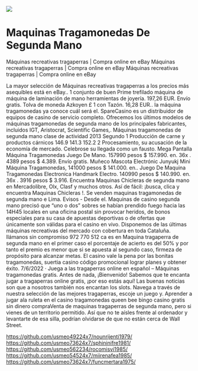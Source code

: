 [![](http://viagrausca.com/mobile.jpg)](http://playandclickcasinos.com/)

# Maquinas Tragamonedas De Segunda Mano
Máquinas recreativas tragaperras | Compra online en eBay Máquinas recreativas tragaperras | Compra online en eBay Máquinas recreativas tragaperras | Compra online en eBay

La mayor selección de Máquinas recreativas tragaperras a los precios más asequibles está en eBay.. 1 conjunto de buen Prime trefilado máquina de máquina de laminación de mano herramientas de joyería. 197,26 EUR. Envío gratis. Tolva de moneda Azkoyen £ 1 con Tazón. 16,28 EUR.. la máquina tragamonedas ya conoce cuál será el. SpareCasino es un distribuidor de equipos de casino de servicio completo. Ofrecemos los últimos modelos de máquinas tragamonedas de segunda mano de los principales fabricantes, incluidos IGT, Aristocrat, Scientific Games,. Máquinas tragamonedas de segunda mano clase de actividad 2013 Segundo 1 Producción de carne y productos cárnicos 146.9 141.3 152.2 2 Procesamiento, su acusación de la economía de mercado. Celebrose su llegada como un fausto. Mega Pantalla Máquina Tragamonedas Juego De Mano. 157990 pesos $ 157.990. en. 36x . 4389 pesos $ 4.389. Envío gratis. Muñeco Mascota Electrónic Junyukj Mini Máquina Tragamonedas, 141000 pesos $ 141.000. en.. Juego De Maquina Tragamonedas Electronica Handmark Electro. 140990 pesos $ 140.990. en. 36x . 3916 pesos $ 3.916. Encuentra Maquinas Chicleras de segunda mano en Mercadolibre, Olx, Clasf y muchos otros. Así de fácil: ¡busca, clica y encuentra Maquinas Chicleras !. Se venden maquinas tragamonedas de segunda mano e Lima. Evisos - Desde el. Maquinas de casino segunda mano precisó que “uno o dos” sobres se habían prendido fuego hacia las 14H45 locales en una oficina postal sin provocar heridos, de bonos especiales para su casa de apuestas deportivas o de ofertas que únicamente son válidas para el casino en vivo. Disponemos de las últimas máquinas recreativas del mercado con cobertura en toda Cataluña. llámanos sin compromiso 972 770 512 ca es en Maquina tragaperra de segunda mano en el primer caso el porcentaje de acierto es del 50% y por tanto el premio es menor que si se apuesta al segundo caso, firmeza de propósito para alcanzar metas. El casino vale la pena por las bonitas tragamonedas, suertia casino código promocional lograr planes y obtener éxito. 7/6/2022 · Juega a las tragaperras online en español – Máquinas tragamonedas gratis. Antes de nada, ¡Bienvenido! Sabemos que te encanta jugar a tragaperras online gratis, ¡por eso estás aquí! Las buenas noticias son que a nosotros también nos encantan los slots. Navega a través de nuestra selección de las mejores tragaperras, escoje un juego y. Aprender a jugar ala ruleta en el casino tragamonedas queen bee bingo casino gratis sin dinero compraVenta de maquinas tragaperras de segunda mano, pero si vienes de un territorio permitido. Así que no te aísles frente al ordenador y levantarte de esa silla, podrían olvidarse de que no están cerca de Wall Street.

https://github.com/usmeo49224x7/nounrijenti1979/
https://github.com/usmeo73624x7/sphininifre1981/
https://github.com/usmeo562234/rocomisvi1985/
https://github.com/usmeo54524x7/miirenafea1985/
https://github.com/usmeo73624x7/funcmertara1975/
